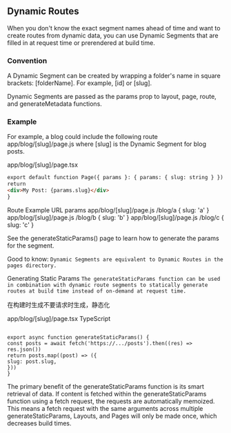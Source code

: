 ## Dynamic Routes

When you don't know the exact segment names ahead of time and want to create routes from dynamic data, you can use
Dynamic Segments that are filled in at request time or prerendered at build time.

### Convention

A Dynamic Segment can be created by wrapping a folder's name in square brackets: [folderName]. For example, [id]
or [slug].

Dynamic Segments are passed as the params prop to layout, page, route, and generateMetadata functions.

### Example

For example, a blog could include the following route app/blog/[slug]/page.js where [slug] is the Dynamic Segment for
blog posts.

app/blog/[slug]/page.tsx

```html
export default function Page({ params }: { params: { slug: string } }) {
return
<div>My Post: {params.slug}</div>
}
```

Route Example URL params
app/blog/[slug]/page.js /blog/a { slug: 'a' }
app/blog/[slug]/page.js /blog/b { slug: 'b' }
app/blog/[slug]/page.js /blog/c { slug: 'c' }

See the generateStaticParams() page to learn how to generate the params for the segment.

Good to know: `Dynamic Segments are equivalent to Dynamic Routes in the pages directory.`

Generating Static Params
`The generateStaticParams function can be used in combination with dynamic route segments to statically generate routes
at build time instead of on-demand at request time.`

在构建时生成不要请求时生成，静态化

app/blog/[slug]/page.tsx
TypeScript

```

export async function generateStaticParams() {
const posts = await fetch('https://.../posts').then((res) => res.json())
return posts.map((post) => ({
slug: post.slug,
}))
}
```

The primary benefit of the generateStaticParams function is its smart retrieval of data. If content is fetched within
the generateStaticParams function using a fetch request, the requests are automatically memoized. This means a fetch
request with the same arguments across multiple generateStaticParams, Layouts, and Pages will only be made once, which
decreases build times.

